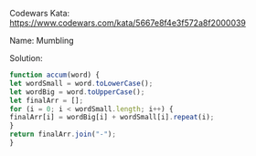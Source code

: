 Codewars Kata: https://www.codewars.com/kata/5667e8f4e3f572a8f2000039

Name: Mumbling

Solution:
```js
function accum(word) {
let wordSmall = word.toLowerCase();
let wordBig = word.toUpperCase();
let finalArr = [];
for (i = 0; i < wordSmall.length; i++) {
finalArr[i] = wordBig[i] + wordSmall[i].repeat(i);
}
return finalArr.join("-");
}
```

